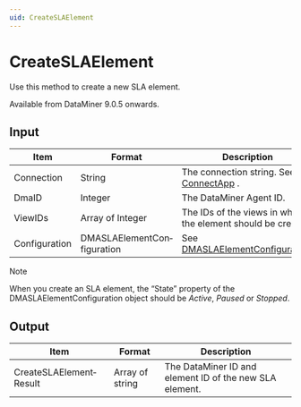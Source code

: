 ```yaml
---
uid: CreateSLAElement
---
```


# CreateSLAElement

Use this method to create a new SLA element.

Available from DataMiner 9.0.5 onwards.

## Input

| Item          | Format                      | Description                                                                               |
|---------------|-----------------------------|-------------------------------------------------------------------------------------------|
| Connection    | String                      | The connection string. See [ConnectApp](xref:ConnectApp) .                                  |
| DmaID         | Integer                     | The DataMiner Agent ID.                                                                   |
| ViewIDs       | Array of Integer            | The IDs of the views in which the element should be created.                              |
| Configuration | DMASLAElementCon­figuration | See [DMASLAElementConfiguration](xref:DMASLAElementConfiguration). |

> [!NOTE]
> When you create an SLA element, the “State” property of the DMASLAElementConfiguration object should be *Active*, *Paused* or *Stopped*.

## Output

| Item                    | Format          | Description                                             |
|-------------------------|-----------------|---------------------------------------------------------|
| CreateSLAElement­Result | Array of string | The DataMiner ID and element ID of the new SLA element. |

